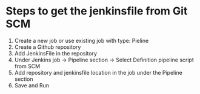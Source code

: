# Steps to get the jenkinsfile from Git SCM
1) Create a new job or use existing job with type: Pieline
2) Create a Github repository
3) Add JenkinsFile in the repository 
4) Under Jenkins job -> Pipeline section -> Select Definition pipeline script from SCM
5) Add repository and jenkinsfile location in the job under the Pipeline section
6) Save and Run
